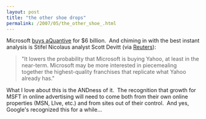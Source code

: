 ```yaml
---
layout: post
title: "the other shoe drops"
permalink: /2007/05/the_other_shoe_.html
---
```


Microsoft [buys aQuantive](http://www.nytimes.com/2007/05/19/business/media/19soft-web.html?_r=1&hp&oref=slogin) for $6 billion.  And chiming in with the best instant analysis is Stifel Nicolaus analyst Scott Devitt (via [Reuters](http://www.reuters.com/article/technology-media-telco-SP/idUSN1848846720070518)):

> "It lowers the probability that Microsoft is buying Yahoo, at least in the near-term. Microsoft may be more interested in piecemealing together the highest-quality franchises that replicate what Yahoo already has."

What I love about this is the ANDness of it.  The recognition that growth for MSFT in online advertising will need to come both from their own online properties (MSN, LIve, etc.) and from sites out of their control.  And yes, Google's recognized this for a while...
